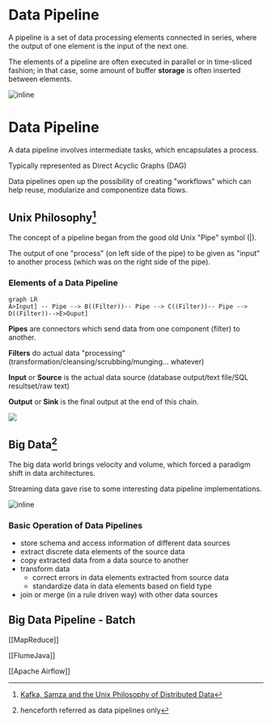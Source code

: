 # Data Pipeline

A pipeline is a set of data processing elements connected in series, where the output of one element is the input of the next one. 

The elements of a pipeline are often executed in parallel or in time-sliced fashion; in that case, some amount of buffer **storage** is often inserted between elements.

![inline](https://live.staticflickr.com/2299/2113212191_9e8cf0ddef.jpg)

# Data Pipeline

A data pipeline involves intermediate tasks, which encapsulates a process. 

Typically represented as Direct Acyclic Graphs (DAG)

Data pipelines open up the possibility of creating "workflows" which can help reuse, modularize and componentize data flows. 
## Unix Philosophy[^4]

The concept of a pipeline began from the good old Unix "Pipe" symbol (|). 

The output of one "process" (on left side of the pipe) to be given as "input" to another process (which was on the right side of the pipe).

[^4]: [Kafka, Samza and the Unix Philosophy of Distributed Data](https://martin.kleppmann.com/papers/kafka-debull15.pdf)


### Elements of a Data Pipeline  

```mermaid
graph LR
A>Input] -- Pipe --> B((Filter))-- Pipe --> C((Filter))-- Pipe --> D((Filter))-->E>Ouput]
```


**Pipes** are connectors  which send data from one component (filter) to another.

**Filters** do actual data "processing" (transformation/cleansing/scrubbing/munging... whatever)

**Input** or **Source** is the actual data source (database output/text file/SQL resultset/raw text)

**Output** or **Sink** is the final output at the end of this chain.

![](https://live.staticflickr.com/771/23002469971_5abf904bf8_b.jpg)

## Big Data[^1]

The big data world brings velocity and volume, which forced a paradigm shift in data architectures.

Streaming data gave rise to some interesting data pipeline implementations.

![inline](https://live.staticflickr.com/3116/2738598951_8f057ba274_b.jpg)

[^1]: henceforth referred as data pipelines only

### Basic Operation of Data Pipelines 

- store schema and access information of different data sources
- extract discrete data elements of the source data
- copy extracted data from a data source to another
- transform data 
	-  correct errors in data elements extracted from source data
	- standardize data in data elements based on field type
- join or merge (in a rule driven way) with other data sources

## Big Data Pipeline - Batch

[[MapReduce]]

[[FlumeJava]]

[[Apache Airflow]]


